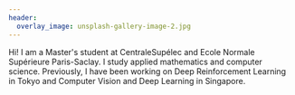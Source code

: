 ```yaml
---
header:
  overlay_image: unsplash-gallery-image-2.jpg
---
```



Hi! I am a Master's student at CentraleSupélec and Ecole Normale Supérieure Paris-Saclay. I study applied mathematics and computer science. Previously, I have been working on Deep Reinforcement Learning in Tokyo and Computer Vision and Deep Learning in Singapore.
